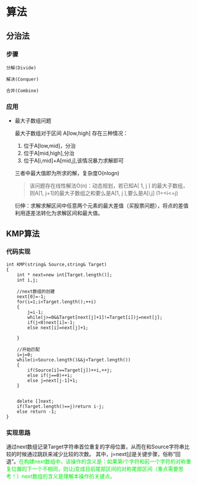# 算法
## 分治法
### 步骤
``分解(Divide)``

``解决(Conquer)``

``合并(Combine)``
### 应用
+ 最大子数组问题
    
    最大子数组对于区间 A[low,high] 存在三种情况：    
    1. 位于A[low,mid]，分治
    2. 位于A[mid,high],分治
    3. 位于A[i,mid]+A[mid,j],该情况暴力求解即可 
    
    三者中最大值即为所求的解，复杂度O(nlogn)

    >该问题存在线性解法O(n)：动态规划，若已知A[ 1, j ] 的最大子数组，则A[1, j+1]的最大子数组之和要么是A[1, j ],要么是A[i,j]
    \(1=<i<=j\)

    衍伸：求解求解区间中任意两个元素的最大差值（买股票问题），将点的差值利用逐差法转化为求解区间和最大值。

## KMP算法
### 代码实现
```
int KMP(string& Source,string& Target)
{
    int * next=new int[Target.length()];
    int i,j;

    //next数组的创建
    next[0]=-1;
    for(i=1;i<Target.length();++i)
    {
        j=i-1;
        while(j>=0&&Target[next[j]+1]!=Target[i])j=next[j];
        if(j<0)next[i]=-1;
        else next[i]=next[j]+1;

    }

    //开始匹配
    i=j=0;
    while(i<Source.length()&&j<Target.length())
    {
        if(Source[i]==Target[j])++i,++j;
        else if(j==0)++i;
        else j=next[j-1]+1;
    }


    delete []next;
    if(Target.length()==j)return i-j;
    else return -1;
}
```
### 实现思路
通过next数组记录Target字符串首位重复的字母位置，从而在和Source字符串比较的时候通过跳跃来减少比较的次数。
其中，j=next[j]是关键步骤，俗称“回退”。<font color=whiteblue>在构建next数组中，该操作的含义是：如果第i个字符和前一个字符的对称重复位置的下一个不相同，则让j变成目前尾部区间的对称尾部区间（重点需要思考！）next数组的含义是理解本操作的关键点。</font>


